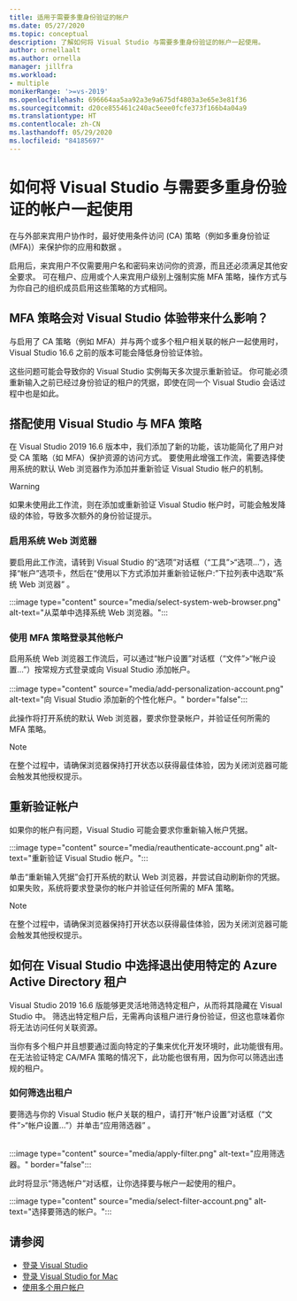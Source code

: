 ```yaml
---
title: 适用于需要多重身份验证的帐户
ms.date: 05/27/2020
ms.topic: conceptual
description: 了解如何将 Visual Studio 与需要多重身份验证的帐户一起使用。
author: ornellaalt
ms.author: ornella
manager: jillfra
ms.workload:
- multiple
monikerRange: '>=vs-2019'
ms.openlocfilehash: 696664aa5aa92a3e9a675df4803a3e65e3e81f36
ms.sourcegitcommit: d20ce855461c240ac5eee0fcfe373f166b4a04a9
ms.translationtype: HT
ms.contentlocale: zh-CN
ms.lasthandoff: 05/29/2020
ms.locfileid: "84185697"
---
```

# <a name="how-to-use-visual-studio-with-accounts-that-require-multi-factor-authentication"></a>如何将 Visual Studio 与需要多重身份验证的帐户一起使用

在与外部来宾用户协作时，最好使用条件访问 (CA) 策略（例如多重身份验证 (MFA)）来保护你的应用和数据 。  

启用后，来宾用户不仅需要用户名和密码来访问你的资源，而且还必须满足其他安全要求。 可在租户、应用或个人来宾用户级别上强制实施 MFA 策略，操作方式与为你自己的组织成员启用这些策略的方式相同。 

## <a name="how-is-the-visual-studio-experience-affected-by-mfa-policies"></a>MFA 策略会对 Visual Studio 体验带来什么影响？
与启用了 CA 策略（例如 MFA）并与两个或多个租户相关联的帐户一起使用时，Visual Studio 16.6 之前的版本可能会降低身份验证体验。

这些问题可能会导致你的 Visual Studio 实例每天多次提示重新验证。 你可能必须重新输入之前已经过身份验证的租户的凭据，即使在同一个 Visual Studio 会话过程中也是如此。

## <a name="using-visual-studio-with-mfa-policies"></a>搭配使用 Visual Studio 与 MFA 策略
在 Visual Studio 2019 16.6 版本中，我们添加了新的功能，该功能简化了用户对受 CA 策略（如 MFA）保护资源的访问方式。 要使用此增强工作流，需要选择使用系统的默认 Web 浏览器作为添加并重新验证 Visual Studio 帐户的机制。  

> [!WARNING]
> 如果未使用此工作流，则在添加或重新验证 Visual Studio 帐户时，可能会触发降级的体验，导致多次额外的身份验证提示。 

### <a name="enabling-system-web-browser"></a>启用系统 Web 浏览器  
要启用此工作流，请转到 Visual Studio 的“选项”对话框（“工具”>“选项…”），选择“帐户”选项卡，然后在“使用以下方式添加并重新验证帐户:”下拉列表中选取“系统 Web 浏览器”   。 

:::image type="content" source="media/select-system-web-browser.png" alt-text="从菜单中选择系统 Web 浏览器。":::

### <a name="sign-into-additional-accounts-with-mfapolicies"></a>使用 MFA 策略登录其他帐户 
启用系统 Web 浏览器工作流后，可以通过“帐户设置”对话框（“文件”>“帐户设置…”）按常规方式登录或向 Visual Studio 添加帐户。   
</br>
:::image type="content" source="media/add-personalization-account.png" alt-text="向 Visual Studio 添加新的个性化帐户。" border="false":::

此操作将打开系统的默认 Web 浏览器，要求你登录帐户，并验证任何所需的 MFA 策略。 

> [!NOTE] 
> 在整个过程中，请确保浏览器保持打开状态以获得最佳体验，因为关闭浏览器可能会触发其他授权提示。 

## <a name="reauthenticating-an-account"></a>重新验证帐户  
如果你的帐户有问题，Visual Studio 可能会要求你重新输入帐户凭据。  

:::image type="content" source="media/reauthenticate-account.png" alt-text="重新验证 Visual Studio 帐户。":::

单击“重新输入凭据”会打开系统的默认 Web 浏览器，并尝试自动刷新你的凭据。 如果失败，系统将要求登录你的帐户并验证任何所需的 MFA 策略。 

> [!NOTE] 
> 在整个过程中，请确保浏览器保持打开状态以获得最佳体验，因为关闭浏览器可能会触发其他授权提示。 

## <a name="how-to-opt-out-of-using-a-specific-azure-active-directory-tenant-in-visual-studio"></a>如何在 Visual Studio 中选择退出使用特定的 Azure Active Directory 租户

Visual Studio 2019 16.6 版能够更灵活地筛选特定租户，从而将其隐藏在 Visual Studio 中。 筛选出特定租户后，无需再向该租户进行身份验证，但这也意味着你将无法访问任何关联资源。 

当你有多个租户并且想要通过面向特定的子集来优化开发环境时，此功能很有用。 在无法验证特定 CA/MFA 策略的情况下，此功能也很有用，因为你可以筛选出违规的租户。 

### <a name="how-to-filter-out-a-tenant"></a>如何筛选出租户
要筛选与你的 Visual Studio 帐户关联的租户，请打开“帐户设置”对话框（“文件”>“帐户设置…”）并单击“应用筛选器” 。 
</br>
</br>

:::image type="content" source="media/apply-filter.png" alt-text="应用筛选器。" border="false":::

此时将显示“筛选帐户”对话框，让你选择要与帐户一起使用的租户。 

:::image type="content" source="media/select-filter-account.png" alt-text="选择要筛选的帐户。":::

## <a name="see-also"></a>请参阅

- [登录 Visual Studio](signing-in-to-visual-studio.md)
- [登录 Visual Studio for Mac](/visualstudio/mac/signing-in)
- [使用多个用户帐户](work-with-multiple-user-accounts.md)